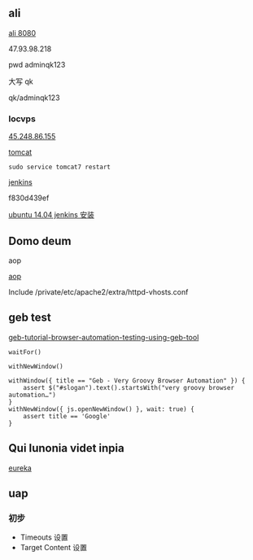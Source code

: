 ## ali

[ali 8080](http://47.93.98.218:8080/)

47.93.98.218

pwd adminqk123

大写 qk

qk/adminqk123

### locvps

[45.248.86.155](http://45.248.86.155)

[tomcat](http://45.248.86.155:9080)

    sudo service tomcat7 restart

[jenkins](http://45.248.86.155:8081)

f830d439ef

[ubuntu 14.04 jenkins 安装](https://vexxhost.com/resources/tutorials/how-to-install-configure-and-use-jenkins-on-ubuntu-14-04/)

## Domo deum

aop

[aop](http://www.iteye.com/topic/1116696)

Include /private/etc/apache2/extra/httpd-vhosts.conf

## geb test

[geb-tutorial-browser-automation-testing-using-geb-tool](http://www.softwaretestinghelp.com/geb-tutorial-browser-automation-testing-using-geb-tool/)

    waitFor()

    withNewWindow()

    withWindow({ title == "Geb - Very Groovy Browser Automation" }) {
        assert $("#slogan").text().startsWith("very groovy browser automation…")
    }
    withNewWindow({ js.openNewWindow() }, wait: true) {
        assert title == 'Google'
    }

## Qui Iunonia videt inpia

[eureka](https://skyao.gitbooks.io/learning-microservice/content/implementation/core/registry/eureka.html)

## uap

### 初步

* Timeouts 设置
* Target Content 设置

